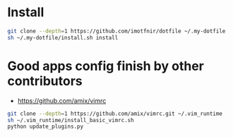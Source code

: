 # Install
```bash
git clone --depth=1 https://github.com/imotfnir/dotfile ~/.my-dotfile
sh ~/.my-dotfile/install.sh install
```


# Good apps config finish by other contributors
- https://github.com/amix/vimrc
```bash
git clone --depth=1 https://github.com/amix/vimrc.git ~/.vim_runtime
sh ~/.vim_runtime/install_basic_vimrc.sh
python update_plugins.py
```


